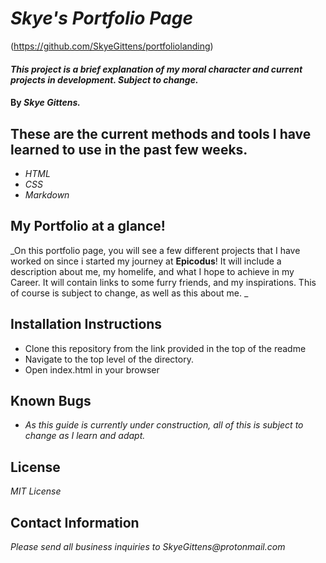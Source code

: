# _Skye's Portfolio Page_
(https://github.com/SkyeGittens/portfoliolanding)

#### _This project is a brief explanation of my moral character and current projects in development. Subject to change._

#### By _**Skye Gittens.**_

## These are the current methods and tools I have learned to use in the past few weeks.

* _HTML_
* _CSS_
* _Markdown_

## My Portfolio at a glance!

_On this portfolio page, you will see a few different projects that I have worked on since i started my journey at <strong>Epicodus</strong>! It will include a description about me, my homelife, and what I hope to achieve in my Career. It will contain links to some furry friends, and my inspirations. This of course is subject to change, as well as this about me. _

## Installation Instructions

* Clone this repository from the link provided in the top of the readme
* Navigate to the top level of the directory. 
* Open index.html in your browser

## Known Bugs

* _As this guide is currently under construction, all of this is subject to change as I learn and adapt._

## License

_MIT License_

## Contact Information

_Please send all business inquiries to SkyeGittens@protonmail.com_